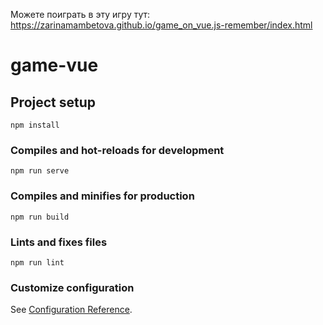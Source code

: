 
Можете поиграть в эту игру тут: https://zarinamambetova.github.io/game_on_vue.js-remember/index.html

# game-vue

## Project setup
```
npm install
```

### Compiles and hot-reloads for development
```
npm run serve
```

### Compiles and minifies for production
```
npm run build
```

### Lints and fixes files
```
npm run lint
```

### Customize configuration
See [Configuration Reference](https://cli.vuejs.org/config/).

